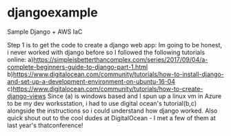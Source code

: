 # djangoexample
Sample Django + AWS IaC

Step 1 is to get the code to create a django web app:
Im going to be honest, i never worked with django before so I followed the following tutorials online:
a)https://simpleisbetterthancomplex.com/series/2017/09/04/a-complete-beginners-guide-to-django-part-1.html
b)https://www.digitalocean.com/community/tutorials/how-to-install-django-and-set-up-a-development-environment-on-ubuntu-16-04
c)https://www.digitalocean.com/community/tutorials/how-to-create-django-views 
Since (a) is windows based and I spun up a linux vm in Azure to be my dev worksstation, i had to use digital ocean's tutorial(b,c) alongside the instructions so i could understand how django worked.  Also quick shout out to the cool dudes at DigitalOcean - I met a few of them at last year's thatconference!



